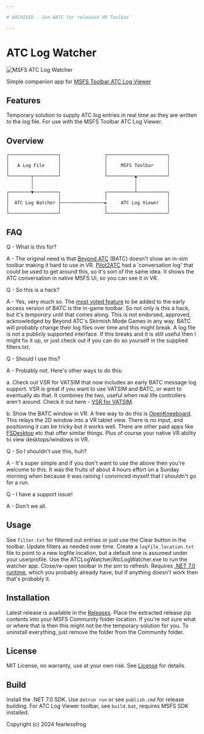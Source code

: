 ```yaml
---

# ARCHIVED - See BATC for released VR Toolbar

---
```


# ATC Log Watcher

![MSFS ATC Log Watcher](https://i.imgur.com/mI7TMuu.jpeg)

Simple companion app for [MSFS Toolbar ATC Log Viewer](https://github.com/fearlessfrog/msfs2020-toolbar-atclogviewer)

## Features

Temporary solution to supply ATC log entries in real time as they are written to the log file. For use with the MSFS Toolbar ATC Log Viewer.

## Overview

```
┌──────────────────┐                ┌──────────────────────┐
│                  │                │                      │
│   A Log File     │                │     MSFS Toolbar     │
│                  │                │                      │
└────────┬─────────┘                └──────────▲───────────┘
         │                                     │
         │                                     │
┌────────▼─────────┐                ┌──────────┴───────────┐
│                  │                │                      │
│  ATC Log Watcher ├────────────────►     ATC Log Viewer   │
│                  │                │                      │
└──────────────────┘                └──────────────────────┘
```

## FAQ

Q - What is this for?

A - The original need is that [Beyond ATC](https://www.beyondatc.net/) (BATC) doesn't show an in-sim toolbar making it hard to use in VR. [Pilot2ATC](https://pilot2atc.com/) had a 'conversation log' that could be used to get around this, so it's sort of the same idea. It shows the ATC conversation in native MSFS UI, so you can see it in VR.

Q - So this is a hack?

A - Yes, very much so. The [most voted feature](https://beyondatc.nolt.io/12) to be added to the early access version of BATC is the in-game toolbar. So not only is this a hack, but it's *temporary* until that comes along. This is not endorsed, approved, acknowledged by Beyond ATC's Skirmish Mode Games in any way. BATC will probably change their log files over time and this might break. A log file is not a publicly supported interface. If this breaks and it is still useful then I might fix it up, or just check out if you can do so yourself in the supplied filters.txt. 

Q - Should I use this?

A - Probably not. Here's other ways to do this:

a. Check out VSR for VATSIM that now includes an early BATC message log support. VSR is great if you want to use VATSIM and BATC, or want to eventually do that. It combines the two, useful when real life controllers aren't around. Check it out here - [VSR for VATSIM](https://vsr.readthedocs.io/en/latest/).

b. Show the BATC window in VR. A free way to do this is [OpenKneeboard](https://openkneeboard.com/). This relays the 2D window into a VR tablet view. There is no input, and positioning it can be tricky but it works well. There are other paid apps like [FSDesktop](https://fsdesktop.com/) etc that offer similar things. Plus of course your native VR ability to view desktops/windows in VR.

Q - So I shouldn't use this, huh?

A - It's super simple and if you don't want to use the above then you're welcome to this. It was the fruits of about 4 hours effort on a Sunday morning when because it was raining I convinced myself that I shouldn't go for a run.

Q - I have a support issue!

A - Don't we all.

## Usage

See `filter.txt` for filtered out entries or just use the Clear button in the toolbar. Update filters as needed over time.
Create a `logfile_location.txt` file to point to a new logfile location, but a default one is assumed under your userprofile.
Use the ATCLogWatcher/AtcLogWatcher.exe to run the watcher app. Close/re-open toolbar in the sim to refresh.
Requires [.NET 7.0 runtime](https://dotnet.microsoft.com/en-us/download/dotnet/7.0), which you probably already have, but if anything doesn't work then that's probably it.

## Installation

Latest release is available in the [Releases](https://github.com/fearlessfrog/AtcLogWatcher/releases/).
Place the extracted release zip contents into your MSFS Community folder location. If you're not sure what or where that is then this might not be the temporary solution for you.
To uninstall everything, just remove the folder from the Community folder.

## License

MIT License, no warranty, use at your own risk. See [License](https://github.com/fearlessfrog/AtcLogWatcher/blob/main/LICENSE) for details.

## Build

Install the .NET 7.0 SDK.
Use `dotrun run` or see `publish.cmd` for release building.
For ATC Log Viewer toolbar, see `build.bat`, requires MSFS SDK installed.

Copyright (c) 2024 fearlessfrog
